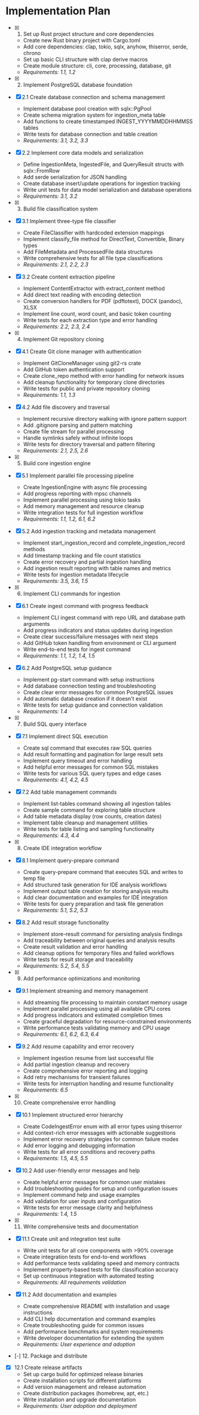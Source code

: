 # Implementation Plan

- [x] 1. Set up Rust project structure and core dependencies
  - Create new Rust binary project with Cargo.toml
  - Add core dependencies: clap, tokio, sqlx, anyhow, thiserror, serde, chrono
  - Set up basic CLI structure with clap derive macros
  - Create module structure: cli, core, processing, database, git
  - _Requirements: 1.1, 1.2_

- [x] 2. Implement PostgreSQL database foundation
- [x] 2.1 Create database connection and schema management
  - Implement database pool creation with sqlx::PgPool
  - Create schema migration system for ingestion_meta table
  - Add functions to create timestamped INGEST_YYYYMMDDHHMMSS tables
  - Write tests for database connection and table creation
  - _Requirements: 3.1, 3.2, 3.3_

- [x] 2.2 Implement core data models and serialization
  - Define IngestionMeta, IngestedFile, and QueryResult structs with sqlx::FromRow
  - Add serde serialization for JSON handling
  - Create database insert/update operations for ingestion tracking
  - Write unit tests for data model serialization and database operations
  - _Requirements: 3.1, 3.2_

- [x] 3. Build file classification system
- [x] 3.1 Implement three-type file classifier
  - Create FileClassifier with hardcoded extension mappings
  - Implement classify_file method for DirectText, Convertible, Binary types
  - Add FileMetadata and ProcessedFile data structures
  - Write comprehensive tests for all file type classifications
  - _Requirements: 2.1, 2.2, 2.3_

- [x] 3.2 Create content extraction pipeline
  - Implement ContentExtractor with extract_content method
  - Add direct text reading with encoding detection
  - Create conversion handlers for PDF (pdftotext), DOCX (pandoc), XLSX
  - Implement line count, word count, and basic token counting
  - Write tests for each extraction type and error handling
  - _Requirements: 2.2, 2.3, 2.4_

- [x] 4. Implement Git repository cloning
- [x] 4.1 Create Git clone manager with authentication
  - Implement GitCloneManager using git2-rs crate
  - Add GitHub token authentication support
  - Create clone_repo method with error handling for network issues
  - Add cleanup functionality for temporary clone directories
  - Write tests for public and private repository cloning
  - _Requirements: 1.1, 1.3_

- [x] 4.2 Add file discovery and traversal
  - Implement recursive directory walking with ignore pattern support
  - Add .gitignore parsing and pattern matching
  - Create file stream for parallel processing
  - Handle symlinks safely without infinite loops
  - Write tests for directory traversal and pattern filtering
  - _Requirements: 2.1, 2.5, 2.6_

- [x] 5. Build core ingestion engine
- [x] 5.1 Implement parallel file processing pipeline
  - Create IngestionEngine with async file processing
  - Add progress reporting with mpsc channels
  - Implement parallel processing using tokio tasks
  - Add memory management and resource cleanup
  - Write integration tests for full ingestion workflow
  - _Requirements: 1.1, 1.2, 6.1, 6.2_

- [x] 5.2 Add ingestion tracking and metadata management
  - Implement start_ingestion_record and complete_ingestion_record methods
  - Add timestamp tracking and file count statistics
  - Create error recovery and partial ingestion handling
  - Add ingestion result reporting with table names and metrics
  - Write tests for ingestion metadata lifecycle
  - _Requirements: 3.5, 3.6, 1.5_

- [x] 6. Implement CLI commands for ingestion
- [x] 6.1 Create ingest command with progress feedback
  - Implement CLI ingest command with repo URL and database path arguments
  - Add progress indicators and status updates during ingestion
  - Create clear success/failure messages with next steps
  - Add GitHub token handling from environment or CLI argument
  - Write end-to-end tests for ingest command
  - _Requirements: 1.1, 1.2, 1.4, 1.5_

- [x] 6.2 Add PostgreSQL setup guidance
  - Implement pg-start command with setup instructions
  - Add database connection testing and troubleshooting
  - Create clear error messages for common PostgreSQL issues
  - Add automatic database creation if it doesn't exist
  - Write tests for setup guidance and connection validation
  - _Requirements: 1.4_

- [x] 7. Build SQL query interface
- [x] 7.1 Implement direct SQL execution
  - Create sql command that executes raw SQL queries
  - Add result formatting and pagination for large result sets
  - Implement query timeout and error handling
  - Add helpful error messages for common SQL mistakes
  - Write tests for various SQL query types and edge cases
  - _Requirements: 4.1, 4.2, 4.5_

- [x] 7.2 Add table management commands
  - Implement list-tables command showing all ingestion tables
  - Create sample command for exploring table structure
  - Add table metadata display (row counts, creation dates)
  - Implement table cleanup and management utilities
  - Write tests for table listing and sampling functionality
  - _Requirements: 4.3, 4.4_

- [x] 8. Create IDE integration workflow
- [x] 8.1 Implement query-prepare command
  - Create query-prepare command that executes SQL and writes to temp file
  - Add structured task generation for IDE analysis workflows
  - Implement output table creation for storing analysis results
  - Add clear documentation and examples for IDE integration
  - Write tests for query preparation and task file generation
  - _Requirements: 5.1, 5.2, 5.3_

- [x] 8.2 Add result storage functionality
  - Implement store-result command for persisting analysis findings
  - Add traceability between original queries and analysis results
  - Create result validation and error handling
  - Add cleanup options for temporary files and failed workflows
  - Write tests for result storage and traceability
  - _Requirements: 5.2, 5.4, 5.5_

- [x] 9. Add performance optimizations and monitoring
- [x] 9.1 Implement streaming and memory management
  - Add streaming file processing to maintain constant memory usage
  - Implement parallel processing using all available CPU cores
  - Add progress indicators and estimated completion times
  - Create graceful degradation for resource-constrained environments
  - Write performance tests validating memory and CPU usage
  - _Requirements: 6.1, 6.2, 6.3, 6.4_

- [x] 9.2 Add resume capability and error recovery
  - Implement ingestion resume from last successful file
  - Add partial ingestion cleanup and recovery
  - Create comprehensive error reporting and logging
  - Add retry mechanisms for transient failures
  - Write tests for interruption handling and resume functionality
  - _Requirements: 6.5_

- [x] 10. Create comprehensive error handling
- [x] 10.1 Implement structured error hierarchy
  - Create CodeIngestError enum with all error types using thiserror
  - Add context-rich error messages with actionable suggestions
  - Implement error recovery strategies for common failure modes
  - Add error logging and debugging information
  - Write tests for all error conditions and recovery paths
  - _Requirements: 1.5, 4.5, 5.5_

- [x] 10.2 Add user-friendly error messages and help
  - Create helpful error messages for common user mistakes
  - Add troubleshooting guides for setup and configuration issues
  - Implement command help and usage examples
  - Add validation for user inputs and configuration
  - Write tests for error message clarity and helpfulness
  - _Requirements: 1.4, 1.5_

- [x] 11. Write comprehensive tests and documentation
- [x] 11.1 Create unit and integration test suite
  - Write unit tests for all core components with >90% coverage
  - Create integration tests for end-to-end workflows
  - Add performance tests validating speed and memory contracts
  - Implement property-based tests for file classification accuracy
  - Set up continuous integration with automated testing
  - _Requirements: All requirements validation_

- [x] 11.2 Add documentation and examples
  - Create comprehensive README with installation and usage instructions
  - Add CLI help documentation and command examples
  - Create troubleshooting guide for common issues
  - Add performance benchmarks and system requirements
  - Write developer documentation for extending the system
  - _Requirements: User experience and adoption_

- [-] 12. Package and distribute
- [x] 12.1 Create release artifacts
  - Set up cargo build for optimized release binaries
  - Create installation scripts for different platforms
  - Add version management and release automation
  - Create distribution packages (homebrew, apt, etc.)
  - Write installation and upgrade documentation
  - _Requirements: User adoption and deployment_